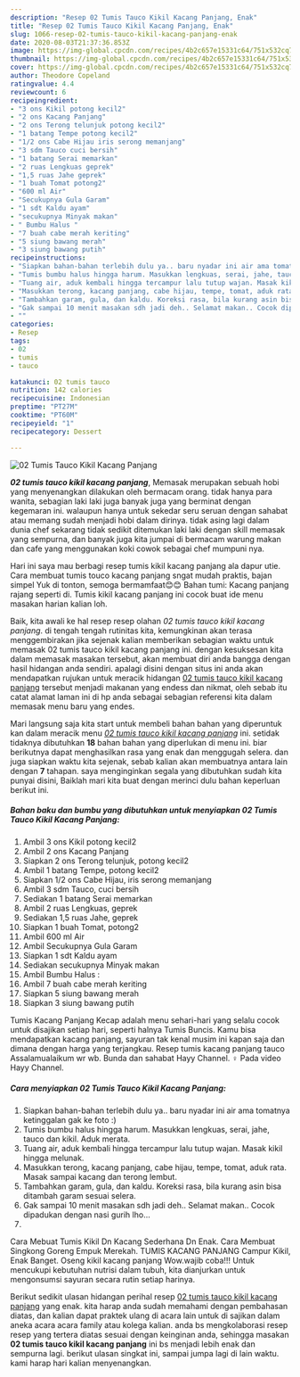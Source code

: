 ```yaml
---
description: "Resep 02 Tumis Tauco Kikil Kacang Panjang, Enak"
title: "Resep 02 Tumis Tauco Kikil Kacang Panjang, Enak"
slug: 1066-resep-02-tumis-tauco-kikil-kacang-panjang-enak
date: 2020-08-03T21:37:36.853Z
image: https://img-global.cpcdn.com/recipes/4b2c657e15331c64/751x532cq70/02-tumis-tauco-kikil-kacang-panjang-foto-resep-utama.jpg
thumbnail: https://img-global.cpcdn.com/recipes/4b2c657e15331c64/751x532cq70/02-tumis-tauco-kikil-kacang-panjang-foto-resep-utama.jpg
cover: https://img-global.cpcdn.com/recipes/4b2c657e15331c64/751x532cq70/02-tumis-tauco-kikil-kacang-panjang-foto-resep-utama.jpg
author: Theodore Copeland
ratingvalue: 4.4
reviewcount: 6
recipeingredient:
- "3 ons Kikil potong kecil2"
- "2 ons Kacang Panjang"
- "2 ons Terong telunjuk potong kecil2"
- "1 batang Tempe potong kecil2"
- "1/2 ons Cabe Hijau iris serong memanjang"
- "3 sdm Tauco cuci bersih"
- "1 batang Serai memarkan"
- "2 ruas Lengkuas geprek"
- "1,5 ruas Jahe geprek"
- "1 buah Tomat potong2"
- "600 ml Air"
- "Secukupnya Gula Garam"
- "1 sdt Kaldu ayam"
- "secukupnya Minyak makan"
- " Bumbu Halus "
- "7 buah cabe merah keriting"
- "5 siung bawang merah"
- "3 siung bawang putih"
recipeinstructions:
- "Siapkan bahan-bahan terlebih dulu ya.. baru nyadar ini air ama tomatnya ketinggalan gak ke foto :)"
- "Tumis bumbu halus hingga harum. Masukkan lengkuas, serai, jahe, tauco dan kikil. Aduk merata."
- "Tuang air, aduk kembali hingga tercampur lalu tutup wajan. Masak kikil hingga melunak."
- "Masukkan terong, kacang panjang, cabe hijau, tempe, tomat, aduk rata. Masak sampai kacang dan terong lembut."
- "Tambahkan garam, gula, dan kaldu. Koreksi rasa, bila kurang asin bisa ditambah garam sesuai selera."
- "Gak sampai 10 menit masakan sdh jadi deh.. Selamat makan.. Cocok dipadukan dengan nasi gurih lho..."
- ""
categories:
- Resep
tags:
- 02
- tumis
- tauco

katakunci: 02 tumis tauco 
nutrition: 142 calories
recipecuisine: Indonesian
preptime: "PT27M"
cooktime: "PT60M"
recipeyield: "1"
recipecategory: Dessert

---
```



![02 Tumis Tauco Kikil Kacang Panjang](https://img-global.cpcdn.com/recipes/4b2c657e15331c64/751x532cq70/02-tumis-tauco-kikil-kacang-panjang-foto-resep-utama.jpg)

<b><i>02 tumis tauco kikil kacang panjang</i></b>, Memasak merupakan sebuah hobi yang menyenangkan dilakukan oleh bermacam orang. tidak hanya para wanita, sebagian laki laki juga banyak juga yang berminat dengan kegemaran ini. walaupun hanya untuk sekedar seru seruan dengan sahabat atau memang sudah menjadi hobi dalam dirinya. tidak asing lagi dalam dunia chef sekarang tidak sedikit ditemukan laki laki dengan skill memasak yang sempurna, dan banyak juga kita jumpai di bermacam warung makan dan cafe yang menggunakan koki cowok sebagai chef mumpuni nya.

Hari ini saya mau berbagi resep tumis kikil kacang panjang ala dapur utie. Cara membuat tumis touco kacang panjang sngat mudah praktis, bajan simpel Yuk di tonton, semoga bermamfaat😊😊 Bahan tumi: Kacang panjang rajang seperti di. Tumis kikil kacang panjang ini cocok buat ide menu masakan harian kalian loh.

Baik, kita awali ke hal resep resep olahan <i>02 tumis tauco kikil kacang panjang</i>. di tengah tengah rutinitas kita, kemungkinan akan terasa menggembirakan jika sejenak kalian memberikan sebagian waktu untuk memasak 02 tumis tauco kikil kacang panjang ini. dengan kesuksesan kita dalam memasak masakan tersebut, akan membuat diri anda bangga dengan hasil hidangan anda sendiri. apalagi disini dengan situs ini anda akan mendapatkan rujukan untuk meracik hidangan <u>02 tumis tauco kikil kacang panjang</u> tersebut menjadi makanan yang endess dan nikmat, oleh sebab itu catat alamat laman ini di hp anda sebagai sebagian referensi kita dalam memasak menu baru yang endes.


Mari langsung saja kita start untuk membeli bahan bahan yang diperuntuk kan dalam meracik menu <u><i>02 tumis tauco kikil kacang panjang</i></u> ini. setidak tidaknya dibutuhkan <b>18</b> bahan bahan yang diperlukan di menu ini. biar berikutnya dapat menghasilkan rasa yang enak dan menggugah selera. dan juga siapkan waktu kita sejenak, sebab kalian akan membuatnya antara lain dengan <b>7</b> tahapan. saya menginginkan segala yang dibutuhkan sudah kita punyai disini, Baiklah mari kita buat dengan merinci dulu bahan keperluan berikut ini.

<!--inarticleads1-->

##### Bahan baku dan bumbu yang dibutuhkan untuk menyiapkan 02 Tumis Tauco Kikil Kacang Panjang:

1. Ambil 3 ons Kikil potong kecil2
1. Ambil 2 ons Kacang Panjang
1. Siapkan 2 ons Terong telunjuk, potong kecil2
1. Ambil 1 batang Tempe, potong kecil2
1. Siapkan 1/2 ons Cabe Hijau, iris serong memanjang
1. Ambil 3 sdm Tauco, cuci bersih
1. Sediakan 1 batang Serai memarkan
1. Ambil 2 ruas Lengkuas, geprek
1. Sediakan 1,5 ruas Jahe, geprek
1. Siapkan 1 buah Tomat, potong2
1. Ambil 600 ml Air
1. Ambil Secukupnya Gula Garam
1. Siapkan 1 sdt Kaldu ayam
1. Sediakan secukupnya Minyak makan
1. Ambil  Bumbu Halus :
1. Ambil 7 buah cabe merah keriting
1. Siapkan 5 siung bawang merah
1. Siapkan 3 siung bawang putih


Tumis Kacang Panjang Kecap adalah menu sehari-hari yang selalu cocok untuk disajikan setiap hari, seperti halnya Tumis Buncis. Kamu bisa mendapatkan kacang panjang, sayuran tak kenal musim ini kapan saja dan dimana dengan harga yang terjangkau. Resep tumis kacang panjang tauco Assalamualaikum wr wb. Bunda dan sahabat Hayy Channel. ‍♀ Pada video Hayy Channel. 

<!--inarticleads2-->

##### Cara menyiapkan 02 Tumis Tauco Kikil Kacang Panjang:

1. Siapkan bahan-bahan terlebih dulu ya.. baru nyadar ini air ama tomatnya ketinggalan gak ke foto :)
1. Tumis bumbu halus hingga harum. Masukkan lengkuas, serai, jahe, tauco dan kikil. Aduk merata.
1. Tuang air, aduk kembali hingga tercampur lalu tutup wajan. Masak kikil hingga melunak.
1. Masukkan terong, kacang panjang, cabe hijau, tempe, tomat, aduk rata. Masak sampai kacang dan terong lembut.
1. Tambahkan garam, gula, dan kaldu. Koreksi rasa, bila kurang asin bisa ditambah garam sesuai selera.
1. Gak sampai 10 menit masakan sdh jadi deh.. Selamat makan.. Cocok dipadukan dengan nasi gurih lho...
1. 


Cara Mebuat Tumis Kikil Dn Kacang Sederhana Dn Enak. Cara Membuat Singkong Goreng Empuk Merekah. TUMIS KACANG PANJANG Campur Kikil, Enak Banget. Oseng kikil kacang panjang Wow.wajib coba!!! Untuk mencukupi kebutuhan nutrisi dalam tubuh, kita dianjurkan untuk mengonsumsi sayuran secara rutin setiap harinya. 

Berikut sedikit ulasan hidangan perihal resep <u>02 tumis tauco kikil kacang panjang</u> yang enak. kita harap anda sudah memahami dengan pembahasan diatas, dan kalian dapat praktek ulang di acara lain untuk di sajikan dalam aneka acara acara family atau kolega kalian. anda bs mengkolaborasi resep resep yang tertera diatas sesuai dengan keinginan anda, sehingga masakan <b>02 tumis tauco kikil kacang panjang</b> ini bs menjadi lebih enak dan sempurna lagi. berikut ulasan singkat ini, sampai jumpa lagi di lain waktu. kami harap hari kalian menyenangkan.
